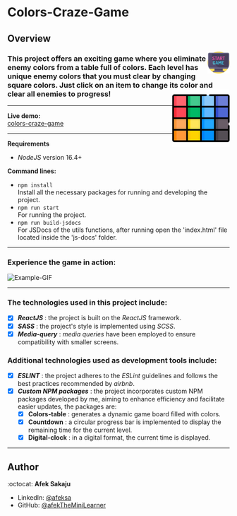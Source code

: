 # Colors-Craze-Game

## Overview

<img src="./readme-resources/game.png" width=50px height=50px align="right">

### This project offers an exciting game where you eliminate enemy colors from a table full of colors. Each level has unique enemy colors that you must clear by changing square colors. Just click on an item to change its color and clear all enemies to progress! <img src="./readme-resources/colors.png" width=130px height=130px align="right"><br />

---

**Live demo:**</br>[colors-craze-game](http://afektheminilearner.github.io/colors-craze-game)

---

**Requirements**

- _NodeJS_ version 16.4+

**Command lines:**

- `npm install` <br /> Install all the necessary packages for running and developing the project.
- `npm run start`<br /> For running the project.
- `npm run build-jsdocs`</br>For JSDocs of the utils functions, after running open the 'index.html' file located inside the 'js-docs' folder.

---

### **Experience the game in action:**

![Example-GIF](./readme-resources/game-gif.gif)

---

### The technologies used in this project include:

- [x] _**ReactJS**_ : the project is built on the _ReactJS_ framework.
- [x] _**SASS**_ : the project's style is implemented using _SCSS_.
- [x] _**Media-query**_ : _media queries_ have been employed to ensure compatibility with smaller screens.

### Additional technologies used as development tools include:

- [x] _**ESLINT**_ : the project adheres to the _ESLint_ guidelines and follows the best practices recommended by _airbnb_.
- [x] _**Custom NPM packages**_ : the project incorporates custom NPM packages developed by me, aiming to enhance efficiency and facilitate easier updates, the packages are:
  - [x] **Colors-table** : generates a dynamic game board filled with colors.
  - [x] **Countdown** : a circular progress bar is implemented to display the remaining time for the current level.
  - [x] **Digital-clock** : in a digital format, the current time is displayed.

---

## Author

:octocat: **Afek Sakaju**

- LinkedIn: [@afeksa](https://www.linkedin.com/in/afeksa/)
- GitHub: [@afekTheMiniLearner](https://github.com/afekTheMiniLearner)
